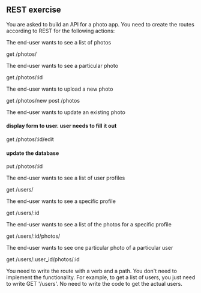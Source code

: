 ## REST exercise

You are asked to build an API for a photo app.
You need to create the routes according to REST for the following actions:


The end-user wants to see a list of photos

get /photos/


The end-user wants to see a particular photo

get /photos/:id


The end-user wants to upload a new photo

get /photos/new
post /photos


The end-user wants to update an existing photo

#### display form to user. user needs to fill it out
get /photos/:id/edit
#### update the database
put /photos/:id


The end-user wants to see a list of user profiles

get /users/


The end-user wants to see a specific profile

get /users/:id


The end-user wants to see a list of the photos for a specific profile

get /users/:id/photos/


The end-user wants to see one particular photo of a particular user

get /users/:user_id/photos/:id


You need to write the route with a verb and a path. You don't need to implement the functionality.
For example, to get a list of users, you just need to write GET '/users'. No need to write the code to get the actual users.
